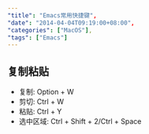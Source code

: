 ```yaml
---
"title": "Emacs常用快捷键",
"date": "2014-04-04T09:19:00+08:00",
"categories": ["MacOS"],
"tags": ["Emacs"]
---
```


## 复制粘贴

* 复制: Option + W
* 剪切: Ctrl + W
* 粘贴: Ctrl + Y
* 选中区域: Ctrl + Shift + 2/Ctrl + Space
